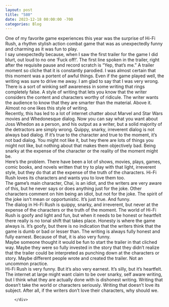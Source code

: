 ```yaml
---
layout: post
title: "580"
date: 2023-12-18 00:00:00 -700
categories: Blog
---
```


<div class="blog-content">
				<div class="paragraph"><span>One of my favorite game experiences this year was the surprise of Hi-Fi Rush, a rhythm stylish action combat game that was as unexpectedly funny and charming as it was fun to play.</span><br><span></span><span>I say unexpectedly because, when I saw the first trailer for the game I did blurt, out loud to no one &lsquo;Fuck off!&rsquo;. The first line spoken in the trailer, right after the requisite pause and record scratch is &ldquo;Yep, that&rsquo;s me.&rdquo; A trailer moment so cliche that it is constantly parodied. I was almost certain that this moment was a portent of awful things. Even if the game played well, the writing was sure to drive me away. I am glad to say that I was very wrong.</span><br><span></span><span>There is a sort of winking self awareness in some writing that rings completely false. A style of writing that lets you know that the writer considers the content and characters worthy of ridicule. The writer wants the audience to know that they are smarter than the material. Above it. Almost no one likes this style of writing.</span><br><span></span><span>Recently, this has led to a lot of internet chatter about Marvel and Star Wars movies and Whedonesque dialog. Now you can say what you want about Joss Whedon as a person, and his output as a writer, but a solid majority of the detractors are simply wrong. Quippy, snarky, irreverent dialog is not always bad dialog. If it&rsquo;s true to the character and true to the moment, it&rsquo;s not bad dialog. You might not like it, but hey there are lots of things you might not like, but nothing about that makes them objectively bad. Being snarky at the expense of the character or the reality of the moment might be.</span><br><span></span><span>Here&rsquo;s the problem. There have been a lot of shows, movies, plays, games, comic books, and novels written that try to play with that light, irreverent style, but they do that at the expense of the truth of the characters. Hi-Fi Rush loves its characters and wants you to love them too.</span><br><span></span><span>The game&rsquo;s main character, Chai, is an idiot, and the writers are very aware of this, but he never says or does anything just for the joke. Other characters comment on him being an idiot, but not for the joke. The spirit of the joke isn&rsquo;t mean or opportunistic. It&rsquo;s just true. And funny.&nbsp;</span><br><span></span><span>The dialog in Hi-Fi Rush is quippy, snarky, and irreverent, but never at the expense of the characters or the truth of the moment. The world of Hi-Fi Rush is goofy and light and fun, but when it needs to be honest or heartfelt there really is no tonal shift that takes place. Honesty is where the game always is. It&rsquo;s goofy, but there is no indication that the writers think that the game is dumb or bad or lesser than. The writing is always fully honest and fully earnest. Because of that, it is also very funny.</span><br><span></span><span>Maybe someone thought it would be fun to start the trailer in that cliched way. Maybe they were so fully invested in the story that they didn&rsquo;t realize that the trailer could be interpreted as punching down at the characters or story. Maybe different people wrote and created the trailer. Not an uncommon practice.&nbsp;</span><br><span></span><span>Hi-Fi Rush is very funny. But it&rsquo;s also very earnest. It&rsquo;s silly, but it&rsquo;s heartfelt.</span><br><span></span><span>The internet at large might want claim to be over snarky, self aware writing, but I think what they are actually done with is dishonest writing. Writing that doesn&rsquo;t take the world or characters seriously. Writing that doesn&rsquo;t love its subject. After all, if the writers don&rsquo;t love their characters, why should we.</span><br><span></span></div>

		</div>
        